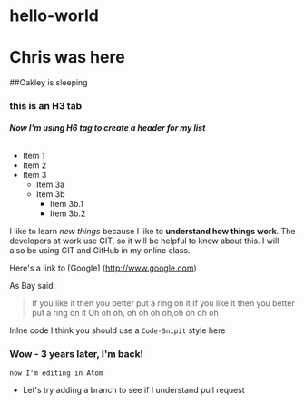 # hello-world
# Chris was here
##Oakley is sleeping
### this is an H3 tab

###### _**Now I'm using H6 tag to create a header for my list**_
* Item 1
* Item 2
* Item 3
  * Item 3a
  * Item 3b
      * Item 3b.1
      * Item 3b.2

I like to learn *new things* because I like to **understand how things work**.  The developers at work use GIT, so it will be helpful to know about this.  I will also be using GIT and GitHub in my online class.


Here's a link to [Google] (http://www.google.com)

As Bay said:
>If you like it then you better put a ring on it
>If you like it then you better put a ring on it
> Oh oh oh, oh oh oh oh,oh oh oh oh


Inlne code
I think you should use a `Code-Snipit` style here

### Wow - 3 years later, I'm back!

`now I'm editing in Atom`

* Let's try adding a branch to see if I understand pull request
